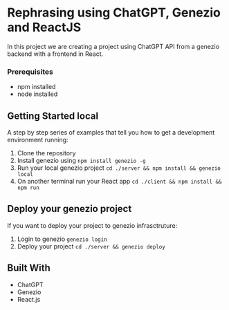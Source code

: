 # Rephrasing using ChatGPT, Genezio and ReactJS
In this project we are creating a project using ChatGPT API from a genezio backend with a frontend in React.

### Prerequisites
- npm installed
- node installed

## Getting Started local
A step by step series of examples that tell you how to get a development environment running:
1. Clone the repository
2. Install genezio using `npm install genezio -g`
3. Run your local genezio project `cd ./server && npm install && genezio local`
4. On another terminal run your React app `cd ./client && npm install && npm run`

## Deploy your genezio project
If you want to deploy your project to genezio infrasctruture:
1. Login to genezio `genezio login`
2. Deploy your project `cd ./server && genezio deploy`

## Built With
- ChatGPT
- Genezio
- React.js
